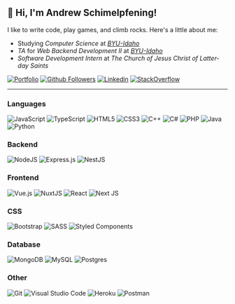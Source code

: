 👋 Hi, I'm Andrew Schimelpfening!
---

I like to write code, play games, and climb rocks. Here's a little about me:

- Studying *Computer Science* at *[BYU-Idaho](https://byui.edu)*
- *TA* for *Web Backend Development II* at *[BYU-Idaho](https://byui.edu)*
- *Software Development Intern* at *The Church of Jesus Christ of Latter-day Saints*

[![Portfolio](https://img.shields.io/badge/-Portfolio-brightgreen?style=for-the-badge)](https://727021.github.io)
[![Github Followers](https://img.shields.io/github/followers/727021?label=Follow&style=for-the-badge&logo=github)](https://github.com/727021?tab=followers)
[![Linkedin](https://img.shields.io/badge/-aschim-blue?style=for-the-badge&logo=Linkedin&logoColor=white&link=https://www.linkedin.com/in/andrewschim/)](https://www.linkedin.com/in/andrewschim/)
[![StackOverflow](https://img.shields.io/badge/-727021-orange?logo=stack-overflow&style=for-the-badge&logoColor=white&link=https://stackoverflow.com/users/2031203/727021)](https://stackoverflow.com/users/2031203/727021)

---

### Languages

![JavaScript](https://img.shields.io/badge/javascript%20-%23323330.svg?&style=for-the-badge&logo=javascript&logoColor=%23F7DF1E)
![TypeScript](https://img.shields.io/badge/typescript%20-%23007ACC.svg?&style=for-the-badge&logo=typescript&logoColor=white)
![HTML5](https://img.shields.io/badge/html5%20-%23E34F26.svg?&style=for-the-badge&logo=html5&logoColor=white)
![CSS3](https://img.shields.io/badge/css3%20-%231572B6.svg?&style=for-the-badge&logo=css3&logoColor=white)
![C++](https://img.shields.io/badge/c++%20-%2300599C.svg?&style=for-the-badge&logo=c%2B%2B&ogoColor=white)
![C#](https://img.shields.io/badge/c%23%20-%23239120.svg?&style=for-the-badge&logo=c-sharp&logoColor=white)
![PHP](https://img.shields.io/badge/php-%23777BB4.svg?&style=for-the-badge&logo=php&logoColor=white)
![Java](https://img.shields.io/badge/java-%23ED8B00.svg?&style=for-the-badge&logo=java&logoColor=white)
![Python](https://img.shields.io/badge/python%20-%2314354C.svg?&style=for-the-badge&logo=python&logoColor=white)

### Backend

![NodeJS](https://img.shields.io/badge/node.js%20-%2343853D.svg?&style=for-the-badge&logo=node.js&logoColor=white)
![Express.js](https://img.shields.io/badge/express.js%20-%23404d59.svg?&style=for-the-badge)
![NestJS](https://img.shields.io/badge/nestjs%20-%23E0234E.svg?&style=for-the-badge&logo=nestjs&logoColor=white)

### Frontend

![Vue.js](https://img.shields.io/badge/vuejs%20-%2335495e.svg?&style=for-the-badge&logo=vue.js&logoColor=%234FC08D)
![NuxtJS](https://img.shields.io/badge/NuxtJS%20-%2300C58E.svg?&style=for-the-badge&logo=nuxt.js&logoColor=white)
![React](https://img.shields.io/badge/react%20-%2320232a.svg?&style=for-the-badge&logo=react&logoColor=%2361DAFB)
![Next JS](https://img.shields.io/badge/next%20js%20-%23000000.svg?&style=for-the-badge&logo=next.js&logoColor=white)

### CSS

![Bootstrap](https://img.shields.io/badge/bootstrap%20-%23563D7C.svg?&style=for-the-badge&logo=bootstrap&logoColor=white)
![SASS](https://img.shields.io/badge/SASS%20-hotpink.svg?&style=for-the-badge&logo=SASS&logoColor=white)
![Styled Components](https://img.shields.io/badge/styled--components-DB7093?style=for-the-badge&logo=styled-components&logoColor=white)

### Database

![MongoDB](https://img.shields.io/badge/MongoDB-%234ea94b.svg?&style=for-the-badge&logo=mongodb&logoColor=white)
![MySQL](https://img.shields.io/badge/mysql-%2300f.svg?&style=for-the-badge&logo=mysql&logoColor=white)
![Postgres](https://img.shields.io/badge/postgres-%23316192.svg?&style=for-the-badge&logo=postgresql&logoColor=white)

### Other

![Git](https://img.shields.io/badge/git%20-%23F05033.svg?&style=for-the-badge&logo=git&logoColor=white)
![Visual Studio Code](https://img.shields.io/badge/Visual%20Studio%20Code-0078d7.svg?&style=for-the-badge&logo=visual-studio-code&logoColor=white)
![Heroku](https://img.shields.io/badge/heroku%20-%23430098.svg?&style=for-the-badge&logo=heroku&logoColor=white)
![Postman](https://img.shields.io/badge/Postman-FF6C37?style=for-the-badge&logo=postman&logoColor=red)
